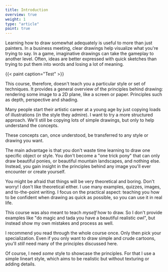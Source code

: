 ```yaml
---
title: Introduction
overview: true
weight: 1
type: "article"
paint: true
---
```


Learning how to draw somewhat adequately is useful to more than just painters. In a business meeting, clear drawings help visualize what you're trying to say. In a game, imaginative drawings can take the gameplay to another level. Often, ideas are better expressed with quick sketches than trying to put them into words and losing a lot of meaning.

{{< paint caption="Test" >}}

This course, therefore, doesn't teach you a particular style or set of techniques. It provides a general overview of the principles behind drawing: rendering some image to a 2D plane, like a screen or paper. Principles such as depth, perspective and shading.

Many people start their artistic career at a young age by just copying loads of illustrations (in the style they admire). I want to try a more structured approach. We'll still be copying lots of simple drawings, but only to help understand the concepts. 

These concepts can, once understood, be transferred to any style or drawing you want. 

The main advantage is that you don't waste time learning to draw one specific object or style. You don't become a "one trick pony" that can only draw beautiful ponies, or beautiful mountain landscapes, and nothing else. Instead, you gain insight in the principles behind any image you'll ever encounter or create yourself.

You might be afraid that things will be very theoretical and boring. Don't worry! I don't like theoretical either. I use many examples, quizzes, images, and to-the-point writing. I focus on the practical aspect: teaching you how to be confident when drawing as quick as possible, so you can use it in real life. 

This course was also meant to teach _myself_ how to draw. So I don't provide examples like "do magic and tada you have a beautiful realistic owl", but instead show my own mistakes and process as well.

I recommend you read through the whole course once. Only then pick your specialization. Even if you only want to draw simple and crude cartoons, you'll _still_ need many of the principles discussed here.

Of course, I need *some* style to showcase the principles. For that I use a simple lineart style, which aims to be realistic but without texturing or adding details.

